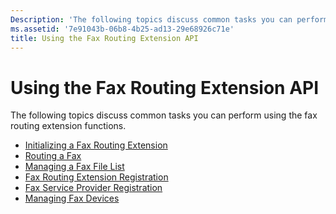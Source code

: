 ```yaml
---
Description: 'The following topics discuss common tasks you can perform using the fax routing extension functions.'
ms.assetid: '7e91043b-06b8-4b25-ad13-29e68926c71e'
title: Using the Fax Routing Extension API
---
```


# Using the Fax Routing Extension API

The following topics discuss common tasks you can perform using the fax routing extension functions.

-   [Initializing a Fax Routing Extension](-mfax-initializing-a-fax-routing-extension.md)
-   [Routing a Fax](-mfax-routing-a-fax.md)
-   [Managing a Fax File List](-mfax-managing-a-fax-file-list.md)
-   [Fax Routing Extension Registration](-mfax-fax-routing-extension-registration.md)
-   [Fax Service Provider Registration](-mfax-fax-service-provider-registration.md)
-   [Managing Fax Devices](-mfax-managing-fax-devices.md)

 

 



